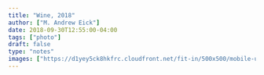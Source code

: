 ```yaml
---
title: "Wine, 2018"
author: ["M. Andrew Eick"]
date: 2018-09-30T12:55:00-04:00
tags: ["photo"]
draft: false
type: "notes"
images: ["https://d1yey5ck8hkfrc.cloudfront.net/fit-in/500x500/mobile-uploads/IMG_2333.jpg"]
---
```

